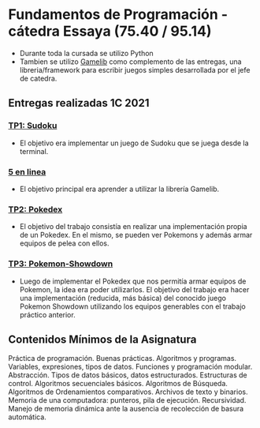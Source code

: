# Fundamentos de Programación - cátedra Essaya (75.40 / 95.14)

- Durante toda la cursada se utilizo Python
- Tambien se utilizo [Gamelib](https://github.com/dessaya/python-gamelib) como complemento de las entregas, una libreria/framework para escribir juegos simples desarrollada por el jefe de catedra.

## Entregas realizadas 1C 2021

### [TP1: Sudoku](https://github.com/ezelzrt/Intro_desarrollo_de_software/tree/d60bede198423dc9ce667558385eefa8eb13897d/TP1-Sudoku)
- El objetivo era implementar un juego de Sudoku que se juega desde la terminal.

### [5 en linea](https://github.com/ezelzrt/Intro_desarrollo_de_software/tree/d60bede198423dc9ce667558385eefa8eb13897d/5-en-linea)
- El objetivo principal era aprender a utilizar la librería Gamelib.

### [TP2: Pokedex](https://github.com/ezelzrt/Intro_desarrollo_de_software/tree/d60bede198423dc9ce667558385eefa8eb13897d/TP2-Pokedex)
- El objetivo del trabajo consistía en realizar una implementación propia de un Pokedex. En el mismo, se pueden ver Pokemons y además armar equipos de pelea con ellos.

### [TP3: Pokemon-Showdown](https://github.com/ezelzrt/Intro_desarrollo_de_software/tree/d60bede198423dc9ce667558385eefa8eb13897d/TP3-Pokemon-Showdown)
- Luego de implementar el Pokedex que nos permitía armar equipos de Pokemon, la idea era poder utilizarlos. El objetivo del trabajo era hacer una implementación (reducida, más básica) del conocido juego Pokemon Showdown utilizando los equipos generables con el trabajo práctico anterior.

## Contenidos Mínimos de la Asignatura

Práctica de programación. Buenas prácticas. Algoritmos y programas. Variables, expresiones, tipos de
datos. Funciones y programación modular. Abstracción. Tipos de datos básicos, datos estructurados.
Estructuras de control. Algoritmos secuenciales básicos. Algoritmos de Búsqueda. Algoritmos de
Ordenamientos comparativos. Archivos de texto y binarios. Memoria de una computadora: punteros,
pila de ejecución. Recursividad. Manejo de memoria dinámica ante la ausencia de recolección de
basura automática.
